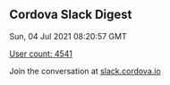 ## Cordova Slack Digest
Sun, 04 Jul 2021 08:20:57 GMT

[User count: 4541](https://cordova.slack.com/)


Join the conversation at [slack.cordova.io](http://slack.cordova.io/)
